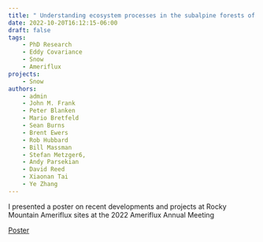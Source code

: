 ```yaml
---
title: " Understanding ecosystem processes in the subalpine forests of Wyoming and Colorado under synergistic disturbances from bark beetles, wildfire, and climate change"
date: 2022-10-20T16:12:15-06:00
draft: false
tags:
    - PhD Research
    - Eddy Covariance
    - Snow
    - Ameriflux
projects:
    - Snow
authors:
    - admin 
    - John M. Frank
    - Peter Blanken 
    - Mario Bretfeld 
    - Sean Burns 
    - Brent Ewers 
    - Rob Hubbard 
    - Bill Massman 
    - Stefan Metzger6,
    - Andy Parsekian 
    - David Reed 
    - Xiaonan Tai 
    - Ye Zhang
---
```


I presented a poster on recent developments and projects at Rocky Mountain Ameriflux sites at the 2022 Ameriflux Annual Meeting

[Poster](files/Poster_collab.pptx.pdf)
